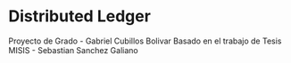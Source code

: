 # Distributed Ledger
Proyecto de Grado - Gabriel Cubillos Bolivar
Basado en el trabajo de Tesis MISIS - Sebastian Sanchez Galiano

